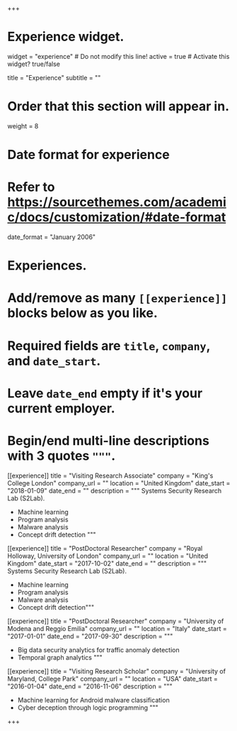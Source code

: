 +++
# Experience widget.
widget = "experience"  # Do not modify this line!
active = true  # Activate this widget? true/false

title = "Experience"
subtitle = ""

# Order that this section will appear in.
weight = 8

# Date format for experience
#   Refer to https://sourcethemes.com/academic/docs/customization/#date-format
date_format = "January 2006"

# Experiences.
#   Add/remove as many `[[experience]]` blocks below as you like.
#   Required fields are `title`, `company`, and `date_start`.
#   Leave `date_end` empty if it's your current employer.
#   Begin/end multi-line descriptions with 3 quotes `"""`.
[[experience]]
title = "Visiting Research Associate"
company = "King's College London"
company_url = ""
location = "United Kingdom"
date_start = "2018-01-09"
date_end = ""
description = """
Systems Security Research Lab (S2Lab).

* Machine learning
* Program analysis
* Malware analysis
* Concept drift detection
"""

[[experience]]
title = "PostDoctoral Researcher"
company = "Royal Holloway, University of London"
company_url = ""
location = "United Kingdom"
date_start = "2017-10-02"
date_end = ""
description = """
Systems Security Research Lab (S2Lab).

* Machine learning
* Program analysis
* Malware analysis
* Concept drift detection"""


[[experience]]
title = "PostDoctoral Researcher"
company = "University of Modena and Reggio Emilia"
company_url = ""
location = "Italy"
date_start = "2017-01-01"
date_end = "2017-09-30"
description = """
  * Big data security analytics for traffic anomaly detection
  * Temporal graph analytics
"""


[[experience]]
title = "Visiting Research Scholar"
company = "University of Maryland, College Park"
company_url = ""
location = "USA"
date_start = "2016-01-04"
date_end = "2016-11-06"
description = """
  * Machine learning for Android malware classification
  * Cyber deception through logic programming
"""

+++
